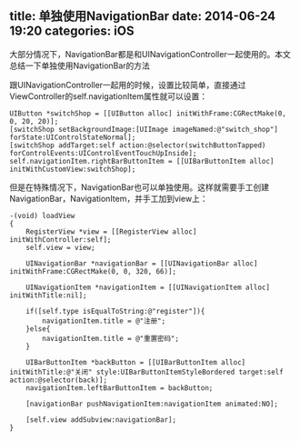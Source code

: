 title: 单独使用NavigationBar
date: 2014-06-24 19:20
categories: iOS 
---
大部分情况下，NavigationBar都是和UINavigationController一起使用的。本文总结一下单独使用NavigationBar的方法
<!--more-->

跟UINavigationController一起用的时候，设置比较简单，直接通过ViewController的self.navigationItem属性就可以设置：

```
UIButton *switchShop = [[UIButton alloc] initWithFrame:CGRectMake(0, 0, 20, 20)];
[switchShop setBackgroundImage:[UIImage imageNamed:@"switch_shop"] forState:UIControlStateNormal];
[switchShop addTarget:self action:@selector(switchButtonTapped) forControlEvents:UIControlEventTouchUpInside];
self.navigationItem.rightBarButtonItem = [[UIBarButtonItem alloc] initWithCustomView:switchShop];
```

但是在特殊情况下，NavigationBar也可以单独使用。这样就需要手工创建NavigationBar，NavigationItem，并手工加到view上：

```
-(void) loadView
{
    RegisterView *view = [[RegisterView alloc] initWithController:self];
    self.view = view;

    UINavigationBar *navigationBar = [[UINavigationBar alloc] initWithFrame:CGRectMake(0, 0, 320, 66)];

    UINavigationItem *navigationItem = [[UINavigationItem alloc] initWithTitle:nil];

    if([self.type isEqualToString:@"register"]){
        navigationItem.title = @"注册";
    }else{
        navigationItem.title = @"重置密码";
    }

    UIBarButtonItem *backButton = [[UIBarButtonItem alloc] initWithTitle:@"关闭" style:UIBarButtonItemStyleBordered target:self action:@selector(back)];
    navigationItem.leftBarButtonItem = backButton;

    [navigationBar pushNavigationItem:navigationItem animated:NO];

    [self.view addSubview:navigationBar];
}
```
